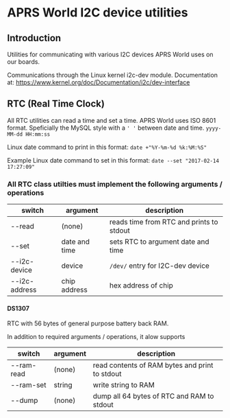 # APRS World I2C device utilities

## Introduction

Utilities for communicating with various I2C devices APRS World uses on our boards. 

Communications through the Linux kernel i2c-dev module. Documentation at:
https://www.kernel.org/doc/Documentation/i2c/dev-interface


## RTC (Real Time Clock)

All RTC utilities can read a time and set a time. APRS World uses ISO 8601 format. Speficially the MySQL style with a `' '` between date and time. `yyyy-MM-dd HH:mm:ss`

Linux date command to print in this format:
`date +"%Y-%m-%d %k:%M:%S"`

Example Linux date command to set in this format:
`date --set "2017-02-14 17:27:09"`

### All RTC class utilties must implement the following arguments / operations
switch|argument|description
---|---|---
--read|(none)|reads time from RTC and prints to stdout
--set |date and time|sets RTC to argument date and time
--i2c-device|device|`/dev/` entry for I2C-dev device
--i2c-address|chip address|hex address of chip


#### DS1307
RTC with 56 bytes of general purpose battery back RAM. 

In addition to required arguments / operations, it alow supports

switch|argument|description
---|---|---
--ram-read|(none)|read contents of RAM bytes and print to stdout
--ram-set|string|write string to RAM
--dump|(none)|dump all 64 bytes of RTC and RAM to stdout



